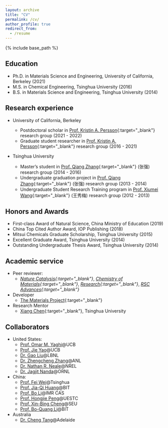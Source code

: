 ```yaml
---
layout: archive
title: "CV"
permalink: /cv/
author_profile: true
redirect_from:
  - /resume
---
```


{% include base_path %}

## Education
* Ph.D. in Materials Science and Engineering, University of California, Berkeley (2021)
* M.S. in Chemical Engineering, Tsinghua University (2016)
* B.S. in Materials Science and Engineering, Tsinghua University (2014)

## Research experience
* University of California, Berkeley
  * Postdoctoral scholar in [Prof. Kristin A. Persson](https://perssongroup.lbl.gov/){:target="_blank"} research group (2021 - 2022)
  * Graduate student researcher in [Prof. Kristin A. Persson](https://perssongroup.lbl.gov/){:target="_blank"} research group (2016 - 2021)

* Tsinghua University
  * Master’s student in [Prof. Qiang Zhang](https://www.qianggroup.com/wp/en/home/){:target="_blank"} (张强) research group (2014 - 2016)
  * Undergraduate graduation project in [Prof. Qiang Zhang](https://www.qianggroup.com/wp/en/home/){:target="_blank"} (张强) research group (2013 - 2014)
  * Undergraduate Student Research Training program in [Prof. Xiumei Wang](https://www.mse.tsinghua.edu.cn/info/1024/1601.htm){:target="_blank"} (王秀梅) research group (2012 - 2013)

## Honors and Awards
* First-class Award of Natural Science, China Ministry of Education (2019)
*	China Top Cited Author Award, IOP Publishing (2018)
*	Mitsui Chemicals Graduate Scholarship, Tsinghua University (2015)
*	Excellent Graduate Award, Tsinghua University (2014)
*	Outstanding Undergraduate Thesis Award, Tsinghua University (2014)
  
## Academic service
* Peer reviewer: 
  * *[Nature Catalysis](https://www.nature.com/natcatal/){:target="_blank"}*, *[Chemistry of Materials](https://pubs.acs.org/journal/cmatex){:target="_blank"}*, *[Research](https://spj.sciencemag.org/journals/research/){:target="_blank"}*, *[RSC Advances](https://www.rsc.org/journals-books-databases/about-journals/rsc-advances/){:target="_blank"}*
* Developer
  * [The Materials Project](https://materialsproject.org/about){:target="_blank"}
* Research Mentor
  * [Xiang Chen](https://scholar.google.co.jp/citations?user=q44q6B0AAAAJ){:target="_blank"}, Tsinghua University

## Collaborators
* United States:
  * [Prof. Omar M. Yaghi](https://chemistry.berkeley.edu/faculty/chem/yaghi)@UCB
  * [Prof. Jie Yao](https://mse.berkeley.edu/people_new/yao/)@UCB
  * [Dr. Gao Liu](https://eta.lbl.gov/people/gao-liu)@LBNL
  * [Dr. Zhengcheng Zhang](https://www.anl.gov/profile/zhengcheng-zhang)@ANL
  * [Dr. Nathan R. Neale](https://www.nrel.gov/research/staff/nathan-neale.html)@NREL
  * [Dr. Jagjit Nanda](https://www.ornl.gov/staff-profile/jagjit-nanda)@ORNL
* China:
  * [Prof. Fei Wei](https://www.chemeng.tsinghua.edu.cn/info/1094/2395.htm)@Tsinghua
  * [Prof. Jia-Qi Huang](https://arims.bit.edu.cn/xztd/jsml/js/0e91766ff8234c34ab1f6a5f420b87da.htm)@BIT
  * [Prof. Bo Li](http://sourcedb.imr.cas.cn/zw/rck/fyjy_imr/201408/t20140821_4189339.html)@IMR CAS
  * [Prof. Hongjie Peng](https://faculty.uestc.edu.cn/penghongjie/en/index.htm)@UESTC
  * [Prof. Xin-Bing Cheng](https://power.seu.edu.cn/cxb/list.htm)@SEU
  * [Prof. Bo-Quang Li](https://arims.bit.edu.cn/xztd/jsml/js/0acf6c0d816640679df4a302568e444f.htm)@BIT
* Australia
  * [Dr. Cheng Tang](https://researchers.adelaide.edu.au/profile/cheng.tang)@Adelaide

<script src="/assets/js/vanilla-back-to-top.min.js"></script>
<script>addBackToTop({
  diameter: 56,
  backgroundColor: '#ddd',
  textColor: '#003262'
})</script>
